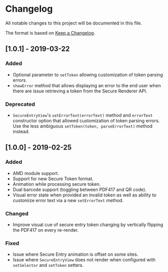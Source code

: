 # Changelog
All notable changes to this project will be documented in this file.

The format is based on [Keep a Changelog](https://keepachangelog.com/en/1.0.0/).

## [1.0.1] - 2019-03-22
### Added
- Optional parameter to `setToken` allowing customization of token parsing errors.
- `showError` method that allows displaying an error to the end user when there are issue retrieving
  a token from the Secure Renderer API.

### Deprecated
- `SecureEntryView`'s `setErrorText(errorText)` method and `errorText` constructor option that allowed
  customization of token parsing errors. Use the less ambiguous `setToken(token, parseErrorText)` method
  instead.

## [1.0.0] - 2019-02-25
### Added
- AMD module support.
- Support for new Secure Token format.
- Animation while processing secure token.
- Dual barcode support (toggling between PDF417 and QR code).
- Visual error state when provided an invalid token as well as ability to customize error text via a new `setErrorText` method.

### Changed
- Improve visual cue of secure entry token changing by vertically flipping the PDF417 on every re-render.

### Fixed
- Issue where Secure Entry animation is offset on some sites.
- Issue where `SecureEntryView` does not render when configured with `setSelector` and `setToken` setters.

